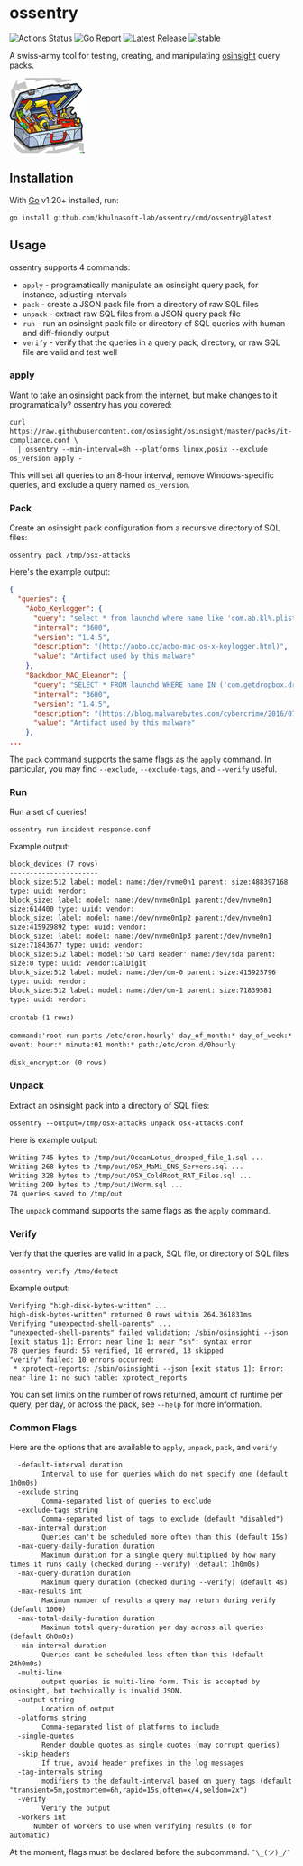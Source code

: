 # ossentry

[![Actions Status](https://github.com/khulnasoft-lab/ossentry/workflows/Go/badge.svg)](https://github.com/khulnasoft-lab/ossentry/actions)
[![Go Report](https://goreportcard.com/badge/github.com/khulnasoft-lab/ossentry)](https://goreportcard.com/badge/github.com/khulnasoft-lab/ossentry)
[![Latest Release](https://img.shields.io/github/v/release/khulnasoft-lab/ossentry?include_prereleases)](https://github.com/khulnasoft-lab/ossentry/releases/latest)
[![stable](http://badges.github.io/stability-badges/dist/stable.svg)](http://github.com/badges/stability-badges)

A swiss-army tool for testing, creating, and manipulating [osinsight](https://osinsight.io/) query packs.

![ossentry logo](images/logo-small.png?raw=true "ossentry logo")

## Installation

With [Go](https://go.dev/) v1.20+ installed, run:

```shell
go install github.com/khulnasoft-lab/ossentry/cmd/ossentry@latest
```

## Usage

ossentry supports 4 commands:

* `apply` - programatically manipulate an osinsight query pack, for instance, adjusting intervals
* `pack` - create a JSON pack file from a directory of raw SQL files
* `unpack` - extract raw SQL files from a JSON query pack file
* `run` - run an osinsight pack file or directory of SQL queries with human and diff-friendly output
* `verify` - verify that the queries in a query pack, directory, or raw SQL file are valid and test well

### apply

Want to take an osinsight pack from the internet, but make changes to it programatically? ossentry has you covered:

```shell
curl https://raw.githubusercontent.com/osinsight/osinsight/master/packs/it-compliance.conf \
  | ossentry --min-interval=8h --platforms linux,posix --exclude os_version apply -
```

This will set all queries to an 8-hour interval, remove Windows-specific queries, and exclude a query named `os_version`.

### Pack

Create an osinsight pack configuration from a recursive directory of SQL files:

```shell
ossentry pack /tmp/osx-attacks
```

Here's the example output:

```json
{
  "queries": {
    "Aobo_Keylogger": {
      "query": "select * from launchd where name like 'com.ab.kl%.plist';",
      "interval": "3600",
      "version": "1.4.5",
      "description": "(http://aobo.cc/aobo-mac-os-x-keylogger.html)",
      "value": "Artifact used by this malware"
    },
    "Backdoor_MAC_Eleanor": {
      "query": "SELECT * FROM launchd WHERE name IN ('com.getdropbox.dropbox.integritycheck.plist','com.getdropbox.dropbox.timegrabber.plist','com.getdropbox.dropbox.usercontent.plist');",
      "interval": "3600",
      "version": "1.4.5",
      "description": "(https://blog.malwarebytes.com/cybercrime/2016/07/new-mac-backdoor-malware-eleanor/)",
      "value": "Artifact used by this malware"
    },
...
```

The `pack` command supports the same flags as the `apply` command. In particular, you may find `--exclude`, `--exclude-tags`, and `--verify` useful.

### Run

Run a set of queries!

```shell
ossentry run incident-response.conf
```

Example output:

```log
block_devices (7 rows)
----------------------
block_size:512 label: model: name:/dev/nvme0n1 parent: size:488397168 type: uuid: vendor:
block_size: label: model: name:/dev/nvme0n1p1 parent:/dev/nvme0n1 size:614400 type: uuid: vendor:
block_size: label: model: name:/dev/nvme0n1p2 parent:/dev/nvme0n1 size:415929892 type: uuid: vendor:
block_size: label: model: name:/dev/nvme0n1p3 parent:/dev/nvme0n1 size:71843677 type: uuid: vendor:
block_size:512 label: model:'SD Card Reader' name:/dev/sda parent: size:0 type: uuid: vendor:CalDigit
block_size:512 label: model: name:/dev/dm-0 parent: size:415925796 type: uuid: vendor:
block_size:512 label: model: name:/dev/dm-1 parent: size:71839581 type: uuid: vendor:

crontab (1 rows)
----------------
command:'root run-parts /etc/cron.hourly' day_of_month:* day_of_week:* event: hour:* minute:01 month:* path:/etc/cron.d/0hourly

disk_encryption (0 rows)
```

### Unpack

Extract an osinsight pack into a directory of SQL files:

```shell
ossentry --output=/tmp/osx-attacks unpack osx-attacks.conf
```

Here is example output:

```log
Writing 745 bytes to /tmp/out/OceanLotus_dropped_file_1.sql ...
Writing 268 bytes to /tmp/out/OSX_MaMi_DNS_Servers.sql ...
Writing 328 bytes to /tmp/out/OSX_ColdRoot_RAT_Files.sql ...
Writing 209 bytes to /tmp/out/iWorm.sql ...
74 queries saved to /tmp/out
```

The `unpack` command supports the same flags as the `apply` command.


### Verify

Verify that the queries are valid in a pack, SQL file, or directory of SQL files

```shell
ossentry verify /tmp/detect
```

Example output:

```log
Verifying "high-disk-bytes-written" ...
high-disk-bytes-written" returned 0 rows within 264.361831ms
Verifying "unexpected-shell-parents" ...
"unexpected-shell-parents" failed validation: /sbin/osinsighti --json [exit status 1]: Error: near line 1: near "sh": syntax error
78 queries found: 55 verified, 10 errored, 13 skipped
"verify" failed: 10 errors occurred:
 * xprotect-reports: /sbin/osinsighti --json [exit status 1]: Error: near line 1: no such table: xprotect_reports
```

You can set limits on the number of rows returned, amount of runtime per query, per day, or across the pack, see `--help` for more information.

### Common Flags

Here are the options that are available to `apply`, `unpack`, `pack`, and `verify`

```
  -default-interval duration
    	Interval to use for queries which do not specify one (default 1h0m0s)
  -exclude string
    	Comma-separated list of queries to exclude
  -exclude-tags string
    	Comma-separated list of tags to exclude (default "disabled")
  -max-interval duration
    	Queries can't be scheduled more often than this (default 15s)
  -max-query-daily-duration duration
    	Maximum duration for a single query multiplied by how many times it runs daily (checked during --verify) (default 1h0m0s)
  -max-query-duration duration
    	Maximum query duration (checked during --verify) (default 4s)
  -max-results int
    	Maximum number of results a query may return during verify (default 1000)
  -max-total-daily-duration duration
    	Maximum total query-duration per day across all queries (default 6h0m0s)
  -min-interval duration
    	Queries cant be scheduled less often than this (default 24h0m0s)
  -multi-line
    	output queries is multi-line form. This is accepted by osinsight, but technically is invalid JSON.
  -output string
    	Location of output
  -platforms string
    	Comma-separated list of platforms to include
  -single-quotes
    	Render double quotes as single quotes (may corrupt queries)
  -skip_headers
    	If true, avoid header prefixes in the log messages
  -tag-intervals string
    	modifiers to the default-interval based on query tags (default "transient=5m,postmortem=6h,rapid=15s,often=x/4,seldom=2x")
  -verify
    	Verify the output
  -workers int
      Number of workers to use when verifying results (0 for automatic)
```

At the moment, flags must be declared before the subcommand. `¯\_(ツ)_/¯`
